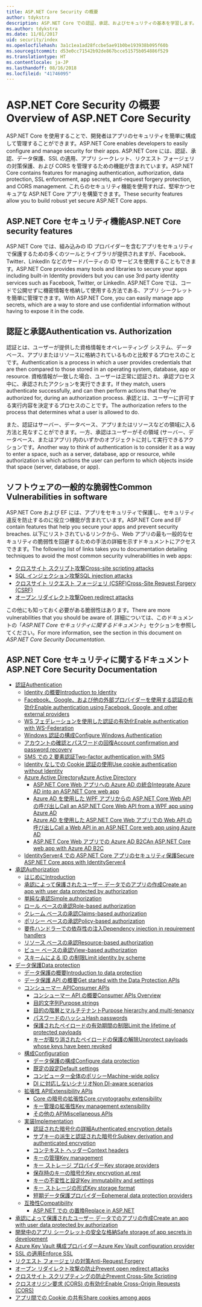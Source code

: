 ```yaml
---
title: ASP.NET Core Security の概要
author: tdykstra
description: ASP.NET Core での認証、承認、およびセキュリティの基本を学習します。
ms.author: tdykstra
ms.date: 11/01/2017
uid: security/index
ms.openlocfilehash: 3a1c1ea1ad28fccbe5ae91b0be193938b095f60b
ms.sourcegitcommit: d53e0cc71542b92de867bcce51575b054886f529
ms.translationtype: HT
ms.contentlocale: ja-JP
ms.lasthandoff: 08/16/2018
ms.locfileid: "41746095"
---
```

# <a name="overview-of-aspnet-core-security"></a><span data-ttu-id="90572-103">ASP.NET Core Security の概要</span><span class="sxs-lookup"><span data-stu-id="90572-103">Overview of ASP.NET Core Security</span></span>

<span data-ttu-id="90572-104">ASP.NET Core を使用することで、開発者はアプリのセキュリティを簡単に構成して管理することができます。</span><span class="sxs-lookup"><span data-stu-id="90572-104">ASP.NET Core enables developers to easily configure and manage security for their apps.</span></span> <span data-ttu-id="90572-105">ASP.NET Core には、認証、承認、データ保護、SSL の適用、アプリ シークレット、リクエスト フォージェリの対策保護、および CORS を管理するための機能が含まれています。</span><span class="sxs-lookup"><span data-stu-id="90572-105">ASP.NET Core contains features for managing authentication, authorization, data protection, SSL enforcement, app secrets, anti-request forgery protection, and CORS management.</span></span> <span data-ttu-id="90572-106">これらのセキュリティ機能を使用すれば、堅牢かつセキュアな ASP.NET Core アプリを構築できます。</span><span class="sxs-lookup"><span data-stu-id="90572-106">These security features allow you to build robust yet secure ASP.NET Core apps.</span></span>

## <a name="aspnet-core-security-features"></a><span data-ttu-id="90572-107">ASP.NET Core セキュリティ機能</span><span class="sxs-lookup"><span data-stu-id="90572-107">ASP.NET Core security features</span></span>

<span data-ttu-id="90572-108">ASP.NET Core では、組み込みの ID プロバイダーを含むアプリをセキュリティで保護するための多くのツールとライブラリが提供されますが、Facebook、Twitter、LinkedIn などのサードパーティの ID サービスを使用することもできます。</span><span class="sxs-lookup"><span data-stu-id="90572-108">ASP.NET Core provides many tools and libraries to secure your apps including built-in Identity providers but you can use 3rd party identity services such as Facebook, Twitter, or LinkedIn.</span></span> <span data-ttu-id="90572-109">ASP.NET Core では、コードで公開せずに機密情報を格納して使用する方法である、アプリ シークレットを簡単に管理できます。</span><span class="sxs-lookup"><span data-stu-id="90572-109">With ASP.NET Core, you can easily manage app secrets, which are a way to store and use confidential information without having to expose it in the code.</span></span>

## <a name="authentication-vs-authorization"></a><span data-ttu-id="90572-110">認証と承認</span><span class="sxs-lookup"><span data-stu-id="90572-110">Authentication vs. Authorization</span></span>

<span data-ttu-id="90572-111">認証とは、ユーザーが提供した資格情報をオペレーティング システム、データベース、アプリまたはリソースに格納されているものと比較するプロセスのことです。</span><span class="sxs-lookup"><span data-stu-id="90572-111">Authentication is a process in which a user provides credentials that are then compared to those stored in an operating system, database, app or resource.</span></span> <span data-ttu-id="90572-112">資格情報が一致した場合、ユーザーは正常に認証され、承認プロセス中に、承認されたアクションを実行できます。</span><span class="sxs-lookup"><span data-stu-id="90572-112">If they match, users authenticate successfully, and can then perform actions that they're authorized for, during an authorization process.</span></span> <span data-ttu-id="90572-113">承認とは、ユーザーに許可する実行内容を決定するプロセスのことです。</span><span class="sxs-lookup"><span data-stu-id="90572-113">The authorization refers to the process that determines what a user is allowed to do.</span></span>

<span data-ttu-id="90572-114">また、認証はサーバー、データベース、アプリまたはリソースなどの領域に入る方法と見なすことができます。一方、承認はユーザーがその領域 (サーバー、データベース、またはアプリ) 内のいずかのオブジェクトに対して実行できるアクションです。</span><span class="sxs-lookup"><span data-stu-id="90572-114">Another way to think of authentication is to consider it as a way to enter a space, such as a server, database, app or resource, while authorization is which actions the user can perform to which objects inside that space (server, database, or app).</span></span>

## <a name="common-vulnerabilities-in-software"></a><span data-ttu-id="90572-115">ソフトウェアの一般的な脆弱性</span><span class="sxs-lookup"><span data-stu-id="90572-115">Common Vulnerabilities in software</span></span>

<span data-ttu-id="90572-116">ASP.NET Core および EF には、アプリをセキュリティで保護し、セキュリティ違反を防止するのに役立つ機能が含まれています。</span><span class="sxs-lookup"><span data-stu-id="90572-116">ASP.NET Core and EF contain features that help you secure your apps and prevent security breaches.</span></span> <span data-ttu-id="90572-117">以下にリストされているリンクから、Web アプリの最も一般的なセキュリティの脆弱性を回避するための手法の詳細を示すドキュメントにアクセスできます。</span><span class="sxs-lookup"><span data-stu-id="90572-117">The following list of links takes you to documentation detailing techniques to avoid the most common security vulnerabilities in web apps:</span></span>

* [<span data-ttu-id="90572-118">クロスサイト スクリプト攻撃</span><span class="sxs-lookup"><span data-stu-id="90572-118">Cross-site scripting attacks</span></span>](xref:security/cross-site-scripting)
* [<span data-ttu-id="90572-119">SQL インジェクション攻撃</span><span class="sxs-lookup"><span data-stu-id="90572-119">SQL injection attacks</span></span>](https://docs.microsoft.com/ef/core/querying/raw-sql)
* [<span data-ttu-id="90572-120">クロスサイト リクエスト フォージェリ (CSRF)</span><span class="sxs-lookup"><span data-stu-id="90572-120">Cross-Site Request Forgery (CSRF)</span></span>](xref:security/anti-request-forgery)
* [<span data-ttu-id="90572-121">オープン リダイレクト攻撃</span><span class="sxs-lookup"><span data-stu-id="90572-121">Open redirect attacks</span></span>](xref:security/preventing-open-redirects)

<span data-ttu-id="90572-122">この他にも知っておく必要がある脆弱性はあります。</span><span class="sxs-lookup"><span data-stu-id="90572-122">There are more vulnerabilities that you should be aware of.</span></span> <span data-ttu-id="90572-123">詳細については、このドキュメントの「*ASP.NET Core セキュリティに関するドキュメント*」セクションを参照してください。</span><span class="sxs-lookup"><span data-stu-id="90572-123">For more information, see the section in this document on *ASP.NET Core Security Documentation*.</span></span>

## <a name="aspnet-core-security-documentation"></a><span data-ttu-id="90572-124">ASP.NET Core セキュリティに関するドキュメント</span><span class="sxs-lookup"><span data-stu-id="90572-124">ASP.NET Core Security Documentation</span></span>

*   [<span data-ttu-id="90572-125">認証</span><span class="sxs-lookup"><span data-stu-id="90572-125">Authentication</span></span>](xref:security/authentication/index)
    *   [<span data-ttu-id="90572-126">Identity の概要</span><span class="sxs-lookup"><span data-stu-id="90572-126">Introduction to Identity</span></span>](xref:security/authentication/identity)
    *   [<span data-ttu-id="90572-127">Facebook、Google、および他の外部プロバイダーを使用する認証の有効化</span><span class="sxs-lookup"><span data-stu-id="90572-127">Enable authentication using Facebook, Google, and other external providers</span></span>](xref:security/authentication/social/index)
    *   [<span data-ttu-id="90572-128">WS フェデレーションを使用した認証の有効化</span><span class="sxs-lookup"><span data-stu-id="90572-128">Enable authentication with WS-Federation</span></span>](xref:security/authentication/ws-federation)
    * [<span data-ttu-id="90572-129">Windows 認証の構成</span><span class="sxs-lookup"><span data-stu-id="90572-129">Configure Windows Authentication</span></span>](xref:security/authentication/windowsauth)
    *   [<span data-ttu-id="90572-130">アカウントの確認とパスワードの回復</span><span class="sxs-lookup"><span data-stu-id="90572-130">Account confirmation and password recovery</span></span>](xref:security/authentication/accconfirm)
    *   [<span data-ttu-id="90572-131">SMS での 2 要素認証</span><span class="sxs-lookup"><span data-stu-id="90572-131">Two-factor authentication with SMS</span></span>](xref:security/authentication/2fa)
    *   [<span data-ttu-id="90572-132">Identity なしでの Cookie 認証の使用</span><span class="sxs-lookup"><span data-stu-id="90572-132">Use cookie authentication without Identity</span></span>](xref:security/authentication/cookie)
    *   [<span data-ttu-id="90572-133">Azure Active Directory</span><span class="sxs-lookup"><span data-stu-id="90572-133">Azure Active Directory</span></span>](xref:security/authentication/azure-active-directory/index)
        *   [<span data-ttu-id="90572-134">ASP.NET Core Web アプリへの Azure AD の統合</span><span class="sxs-lookup"><span data-stu-id="90572-134">Integrate Azure AD into an ASP.NET Core web app</span></span>](https://azure.microsoft.com/documentation/samples/active-directory-dotnet-webapp-openidconnect-aspnetcore/)
        *   [<span data-ttu-id="90572-135">Azure AD を使用した WPF アプリからの ASP.NET Core Web API の呼び出し</span><span class="sxs-lookup"><span data-stu-id="90572-135">Call an ASP.NET Core Web API from a WPF app using Azure AD</span></span>](https://azure.microsoft.com/documentation/samples/active-directory-dotnet-native-aspnetcore/)
        *   [<span data-ttu-id="90572-136">Azure AD を使用した ASP.NET Core Web アプリでの Web API の呼び出し</span><span class="sxs-lookup"><span data-stu-id="90572-136">Call a Web API in an ASP.NET Core web app using Azure AD</span></span>](https://azure.microsoft.com/documentation/samples/active-directory-dotnet-webapp-webapi-openidconnect-aspnetcore/)
        *   [<span data-ttu-id="90572-137">ASP.NET Core Web アプリでの Azure AD B2C</span><span class="sxs-lookup"><span data-stu-id="90572-137">An ASP.NET Core web app with Azure AD B2C</span></span>](https://azure.microsoft.com/resources/samples/active-directory-b2c-dotnetcore-webapp/)
    *   [<span data-ttu-id="90572-138">IdentityServer4 での ASP.NET Core アプリのセキュリティ保護</span><span class="sxs-lookup"><span data-stu-id="90572-138">Secure ASP.NET Core apps with IdentityServer4</span></span>](https://identityserver4.readthedocs.io)
*   [<span data-ttu-id="90572-139">承認</span><span class="sxs-lookup"><span data-stu-id="90572-139">Authorization</span></span>](xref:security/authorization/index)
    *   [<span data-ttu-id="90572-140">はじめに</span><span class="sxs-lookup"><span data-stu-id="90572-140">Introduction</span></span>](xref:security/authorization/introduction)
    *   [<span data-ttu-id="90572-141">承認によって保護されたユーザー データでのアプリの作成</span><span class="sxs-lookup"><span data-stu-id="90572-141">Create an app with user data protected by authorization</span></span>](xref:security/authorization/secure-data)
    *   [<span data-ttu-id="90572-142">単純な承認</span><span class="sxs-lookup"><span data-stu-id="90572-142">Simple authorization</span></span>](xref:security/authorization/simple)
    *   [<span data-ttu-id="90572-143">ロール ベースの承認</span><span class="sxs-lookup"><span data-stu-id="90572-143">Role-based authorization</span></span>](xref:security/authorization/roles)
    *   [<span data-ttu-id="90572-144">クレーム ベースの承認</span><span class="sxs-lookup"><span data-stu-id="90572-144">Claims-based authorization</span></span>](xref:security/authorization/claims)
    *   [<span data-ttu-id="90572-145">ポリシー ベースの承認</span><span class="sxs-lookup"><span data-stu-id="90572-145">Policy-based authorization</span></span>](xref:security/authorization/policies)
    *   [<span data-ttu-id="90572-146">要件ハンドラーでの依存性の注入</span><span class="sxs-lookup"><span data-stu-id="90572-146">Dependency injection in requirement handlers</span></span>](xref:security/authorization/dependencyinjection)
    *   [<span data-ttu-id="90572-147">リソース ベースの承認</span><span class="sxs-lookup"><span data-stu-id="90572-147">Resource-based authorization</span></span>](xref:security/authorization/resourcebased)
    *   [<span data-ttu-id="90572-148">ビュー ベースの承認</span><span class="sxs-lookup"><span data-stu-id="90572-148">View-based authorization</span></span>](xref:security/authorization/views)
    *   [<span data-ttu-id="90572-149">スキームによる ID の制限</span><span class="sxs-lookup"><span data-stu-id="90572-149">Limit identity by scheme</span></span>](xref:security/authorization/limitingidentitybyscheme)
*   [<span data-ttu-id="90572-150">データ保護</span><span class="sxs-lookup"><span data-stu-id="90572-150">Data protection</span></span>](xref:security/data-protection/index)
    *   [<span data-ttu-id="90572-151">データ保護の概要</span><span class="sxs-lookup"><span data-stu-id="90572-151">Introduction to data protection</span></span>](xref:security/data-protection/introduction)
    *   [<span data-ttu-id="90572-152">データ保護 API の概要</span><span class="sxs-lookup"><span data-stu-id="90572-152">Get started with the Data Protection APIs</span></span>](xref:security/data-protection/using-data-protection)
    *   [<span data-ttu-id="90572-153">コンシューマー API</span><span class="sxs-lookup"><span data-stu-id="90572-153">Consumer APIs</span></span>](xref:security/data-protection/consumer-apis/index)
        *   [<span data-ttu-id="90572-154">コンシューマー API の概要</span><span class="sxs-lookup"><span data-stu-id="90572-154">Consumer APIs Overview</span></span>](xref:security/data-protection/consumer-apis/overview)
        *   [<span data-ttu-id="90572-155">目的文字列</span><span class="sxs-lookup"><span data-stu-id="90572-155">Purpose strings</span></span>](xref:security/data-protection/consumer-apis/purpose-strings)
        *   [<span data-ttu-id="90572-156">目的の階層とマルチテナント</span><span class="sxs-lookup"><span data-stu-id="90572-156">Purpose hierarchy and multi-tenancy</span></span>](xref:security/data-protection/consumer-apis/purpose-strings-multitenancy)
        *   [<span data-ttu-id="90572-157">パスワードのハッシュ</span><span class="sxs-lookup"><span data-stu-id="90572-157">Hash passwords</span></span>](xref:security/data-protection/consumer-apis/password-hashing)
        *   [<span data-ttu-id="90572-158">保護されたペイロードの有効期間の制限</span><span class="sxs-lookup"><span data-stu-id="90572-158">Limit the lifetime of protected payloads</span></span>](xref:security/data-protection/consumer-apis/limited-lifetime-payloads)
        *   [<span data-ttu-id="90572-159">キーが取り消されたペイロードの保護の解除</span><span class="sxs-lookup"><span data-stu-id="90572-159">Unprotect payloads whose keys have been revoked</span></span>](xref:security/data-protection/consumer-apis/dangerous-unprotect)
    *   [<span data-ttu-id="90572-160">構成</span><span class="sxs-lookup"><span data-stu-id="90572-160">Configuration</span></span>](xref:security/data-protection/configuration/index)
        *   [<span data-ttu-id="90572-161">データ保護の構成</span><span class="sxs-lookup"><span data-stu-id="90572-161">Configure data protection</span></span>](xref:security/data-protection/configuration/overview)
        *   [<span data-ttu-id="90572-162">既定の設定</span><span class="sxs-lookup"><span data-stu-id="90572-162">Default settings</span></span>](xref:security/data-protection/configuration/default-settings)
        *   [<span data-ttu-id="90572-163">コンピューター全体のポリシー</span><span class="sxs-lookup"><span data-stu-id="90572-163">Machine-wide policy</span></span>](xref:security/data-protection/configuration/machine-wide-policy)
        *   [<span data-ttu-id="90572-164">DI に対応しないシナリオ</span><span class="sxs-lookup"><span data-stu-id="90572-164">Non DI-aware scenarios</span></span>](xref:security/data-protection/configuration/non-di-scenarios)
    *   [<span data-ttu-id="90572-165">拡張性 API</span><span class="sxs-lookup"><span data-stu-id="90572-165">Extensibility APIs</span></span>](xref:security/data-protection/extensibility/index)
        *   [<span data-ttu-id="90572-166">Core の暗号の拡張性</span><span class="sxs-lookup"><span data-stu-id="90572-166">Core cryptography extensibility</span></span>](xref:security/data-protection/extensibility/core-crypto)
        *   [<span data-ttu-id="90572-167">キー管理の拡張性</span><span class="sxs-lookup"><span data-stu-id="90572-167">Key management extensibility</span></span>](xref:security/data-protection/extensibility/key-management)
        *   [<span data-ttu-id="90572-168">その他の API</span><span class="sxs-lookup"><span data-stu-id="90572-168">Miscellaneous APIs</span></span>](xref:security/data-protection/extensibility/misc-apis)
    *   [<span data-ttu-id="90572-169">実装</span><span class="sxs-lookup"><span data-stu-id="90572-169">Implementation</span></span>](xref:security/data-protection/implementation/index)
        *   [<span data-ttu-id="90572-170">認証された暗号化の詳細</span><span class="sxs-lookup"><span data-stu-id="90572-170">Authenticated encryption details</span></span>](xref:security/data-protection/implementation/authenticated-encryption-details)
        *   [<span data-ttu-id="90572-171">サブキーの派生と認証された暗号化</span><span class="sxs-lookup"><span data-stu-id="90572-171">Subkey derivation and authenticated encryption</span></span>](xref:security/data-protection/implementation/subkeyderivation)
        *   [<span data-ttu-id="90572-172">コンテキスト ヘッダー</span><span class="sxs-lookup"><span data-stu-id="90572-172">Context headers</span></span>](xref:security/data-protection/implementation/context-headers)
        *   [<span data-ttu-id="90572-173">キーの管理</span><span class="sxs-lookup"><span data-stu-id="90572-173">Key management</span></span>](xref:security/data-protection/implementation/key-management)
        *   [<span data-ttu-id="90572-174">キー ストレージ プロバイダー</span><span class="sxs-lookup"><span data-stu-id="90572-174">Key storage providers</span></span>](xref:security/data-protection/implementation/key-storage-providers)
        *   [<span data-ttu-id="90572-175">保存時のキーの暗号化</span><span class="sxs-lookup"><span data-stu-id="90572-175">Key encryption at rest</span></span>](xref:security/data-protection/implementation/key-encryption-at-rest)
        *   [<span data-ttu-id="90572-176">キーの不変性と設定</span><span class="sxs-lookup"><span data-stu-id="90572-176">Key immutability and settings</span></span>](xref:security/data-protection/implementation/key-immutability)
        *   [<span data-ttu-id="90572-177">キー ストレージの形式</span><span class="sxs-lookup"><span data-stu-id="90572-177">Key storage format</span></span>](xref:security/data-protection/implementation/key-storage-format)
        *   [<span data-ttu-id="90572-178">短期データ保護プロバイダー</span><span class="sxs-lookup"><span data-stu-id="90572-178">Ephemeral data protection providers</span></span>](xref:security/data-protection/implementation/key-storage-ephemeral)
    *   [<span data-ttu-id="90572-179">互換性</span><span class="sxs-lookup"><span data-stu-id="90572-179">Compatibility</span></span>](xref:security/data-protection/compatibility/index)
        *   [<span data-ttu-id="90572-180">ASP.NET での <machineKey> の置換</span><span class="sxs-lookup"><span data-stu-id="90572-180">Replace <machineKey> in ASP.NET</span></span>](xref:security/data-protection/compatibility/replacing-machinekey)
*   [<span data-ttu-id="90572-181">承認によって保護されたユーザー データでのアプリの作成</span><span class="sxs-lookup"><span data-stu-id="90572-181">Create an app with user data protected by authorization</span></span>](xref:security/authorization/secure-data)
*   [<span data-ttu-id="90572-182">開発中のアプリ シークレットの安全な格納</span><span class="sxs-lookup"><span data-stu-id="90572-182">Safe storage of app secrets in development</span></span>](xref:security/app-secrets)
*   [<span data-ttu-id="90572-183">Azure Key Vault 構成プロバイダー</span><span class="sxs-lookup"><span data-stu-id="90572-183">Azure Key Vault configuration provider</span></span>](xref:security/key-vault-configuration)
*   [<span data-ttu-id="90572-184">SSL の適用</span><span class="sxs-lookup"><span data-stu-id="90572-184">Enforce SSL</span></span>](xref:security/enforcing-ssl)
*   [<span data-ttu-id="90572-185">リクエスト フォージェリの対策</span><span class="sxs-lookup"><span data-stu-id="90572-185">Anti-Request Forgery</span></span>](xref:security/anti-request-forgery)
*   [<span data-ttu-id="90572-186">オープン リダイレクト攻撃の防止</span><span class="sxs-lookup"><span data-stu-id="90572-186">Prevent open redirect attacks</span></span>](xref:security/preventing-open-redirects)
*   [<span data-ttu-id="90572-187">クロスサイト スクリプティングの防止</span><span class="sxs-lookup"><span data-stu-id="90572-187">Prevent Cross-Site Scripting</span></span>](xref:security/cross-site-scripting)
*   [<span data-ttu-id="90572-188">クロスオリジン要求 (CORS) の有効化</span><span class="sxs-lookup"><span data-stu-id="90572-188">Enable Cross-Origin Requests (CORS)</span></span>](xref:security/cors)
*   [<span data-ttu-id="90572-189">アプリ間での Cookie の共有</span><span class="sxs-lookup"><span data-stu-id="90572-189">Share cookies among apps</span></span>](xref:security/cookie-sharing)
